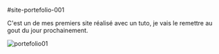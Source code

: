 #site-portefolio-001

<p>C'est un de mes premiers site réalisé avec un tuto, je vais le remettre au gout du jour prochainement.</p>

![portefolio01](https://user-images.githubusercontent.com/40036047/168304238-b2a6d872-a31e-452d-aeb4-825a26ff0b95.PNG)
